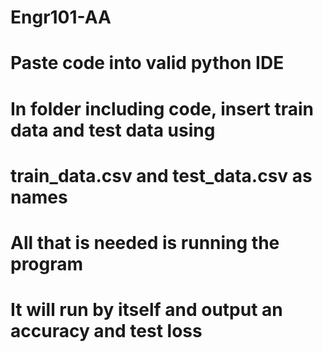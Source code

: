 # Engr101-AA

# Paste code into valid python IDE
# In folder including code, insert train data and test data using
# train_data.csv and test_data.csv as names

# All that is needed is running the program
# It will run by itself and output an accuracy and test loss
